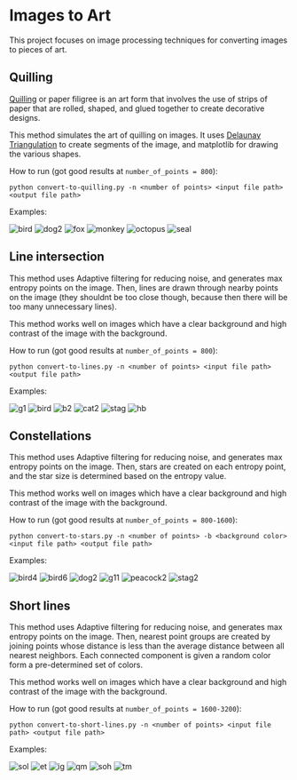 # Images to Art

This project focuses on image processing techniques for converting images to pieces of art.

## Quilling

[Quilling](https://en.wikipedia.org/wiki/Quilling) or paper filigree is an art form that involves the use of strips of paper that are rolled, shaped, and glued together to create decorative designs.

This method simulates the art of quilling on images. It uses [Delaunay Triangulation](http://www.degeneratestate.org/posts/2017/May/24/images-to-triangles/) to create segments of the image, and matplotlib for drawing the various shapes.

How to run (got good results at `number_of_points = 800`):

```
python convert-to-quilling.py -n <number of points> <input file path> <output file path>
```

Examples:

![bird](https://user-images.githubusercontent.com/6567881/147434368-cbf8083b-e639-4a0f-b2fc-95e9d195fe47.jpg)
![dog2](https://user-images.githubusercontent.com/6567881/147434413-f2648164-40de-4d8c-a5ae-383a73360e80.jpg)
![fox](https://user-images.githubusercontent.com/6567881/147434441-5204c831-8a03-45f8-988c-c1d18a63c2d2.jpg)
![monkey](https://user-images.githubusercontent.com/6567881/147434447-33598934-facc-4ecf-9047-082099673b66.jpg)
![octopus](https://user-images.githubusercontent.com/6567881/147434449-e97271a3-bbfc-4d31-8345-5af86f2cb9a7.jpg)
![seal](https://user-images.githubusercontent.com/6567881/147434450-c47e2106-2c18-45a0-92b8-e0714cbe5797.jpg)

## Line intersection

This method uses Adaptive filtering for reducing noise, and generates max entropy points on the image. Then, lines are drawn through nearby points on the image (they shouldnt be too close though, because then there will be too many unnecessary lines).

This method works well on images which have a clear background and high contrast of the image with the background.

How to run (got good results at `number_of_points = 800`):

```
python convert-to-lines.py -n <number of points> <input file path> <output file path>
```

Examples:

![g1](https://user-images.githubusercontent.com/6567881/147846654-548369e1-fc94-48fd-89fe-06104212f3a7.jpg)
![bird](https://user-images.githubusercontent.com/6567881/147846652-1d6b195f-e5c1-415a-bc38-bbadef1ec166.jpg)
![b2](https://user-images.githubusercontent.com/6567881/147846651-3b767845-0ec4-45b6-859d-6763d0ced3b0.jpg)
![cat2](https://user-images.githubusercontent.com/6567881/147846653-8f4d013c-df6c-46b0-bca8-39d0b12ce969.jpg)
![stag](https://user-images.githubusercontent.com/6567881/147846657-cff908cf-0157-43ae-a3cf-6742253d36a1.jpg)
![hb](https://user-images.githubusercontent.com/6567881/147846669-6f0a621b-0ec0-4310-b32e-13af53aed825.jpg)


## Constellations

This method uses Adaptive filtering for reducing noise, and generates max entropy points on the image. Then, stars are created on each entropy point, and the star size is determined based on the entropy value.

This method works well on images which have a clear background and high contrast of the image with the background.

How to run (got good results at `number_of_points = 800-1600`):

```
python convert-to-stars.py -n <number of points> -b <background color> <input file path> <output file path>
```

Examples:

![bird4](https://user-images.githubusercontent.com/6567881/148687978-c0141684-d86c-43e7-9654-a1054a96f439.jpeg)
![bird6](https://user-images.githubusercontent.com/6567881/148687996-d02c962a-3a55-4ee4-83ff-f801d88bce9a.jpg)
![dog2](https://user-images.githubusercontent.com/6567881/148687997-be566c15-8c0d-49eb-8b08-3289298de122.jpg)
![g11](https://user-images.githubusercontent.com/6567881/148688001-0294aae6-bbbe-4a2a-8a99-721550cdaa4a.jpg)
![peacock2](https://user-images.githubusercontent.com/6567881/148688003-808dc585-bd5c-472c-a7eb-dfd6573f52df.jpg)
![stag2](https://user-images.githubusercontent.com/6567881/148688004-73f10b68-c195-4213-b090-2fee391bb3ba.jpg)

## Short lines

This method uses Adaptive filtering for reducing noise, and generates max entropy points on the image. Then, nearest point groups are created by joining points whose distance is less than the average distance between all nearest neighbors. Each connected component is given a random color form a pre-determined set of colors.

This method works well on images which have a clear background and high contrast of the image with the background.

How to run (got good results at `number_of_points = 1600-3200`):

```
python convert-to-short-lines.py -n <number of points> <input file path> <output file path>
```

Examples:

![sol](https://user-images.githubusercontent.com/6567881/159117491-369d52cc-de4d-4cb6-a2ee-660fa47940f3.jpg)
![et](https://user-images.githubusercontent.com/6567881/159117484-18c3848f-4b07-4ecd-8a08-53117fd3015c.jpg)
![ig](https://user-images.githubusercontent.com/6567881/159117486-7bd489b2-0b3b-48e8-946e-56f6101e4132.jpg)
![qm](https://user-images.githubusercontent.com/6567881/159117488-d67a2a12-ee89-45d8-be40-95c9f1c8ec3e.jpg)
![soh](https://user-images.githubusercontent.com/6567881/159117490-ef11e963-7c6d-4d2f-bac3-ea3281133ad4.jpg)
![tm](https://user-images.githubusercontent.com/6567881/159117492-f3420fad-36da-4abc-a64c-03fefe8ca0d5.jpg)
